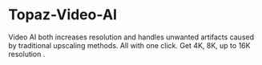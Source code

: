 # Topaz-Video-AI
Video AI both increases resolution and handles unwanted artifacts caused by traditional upscaling methods. All with one click. Get 4K, 8K, up to 16K resolution .
